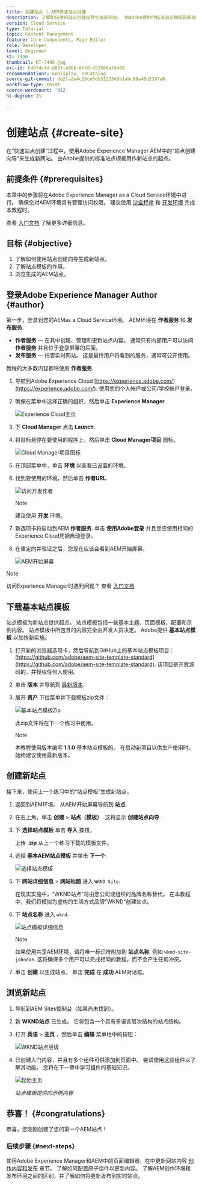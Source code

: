 ```yaml
---
title: 创建站点 | AEM快速站点创建
description: 了解如何使用站点创建向导生成新网站。 由Adobe提供的标准站点模板是新站点的起点。
version: Cloud Service
type: Tutorial
topic: Content Management
feature: Core Components, Page Editor
role: Developer
level: Beginner
kt: 7496
thumbnail: KT-7496.jpg
exl-id: 6d0fdc4d-d85f-4966-8f7d-d53506a7dd08
recommendations: noDisplay, noCatalog
source-git-commit: de2fa2e4c29ce6db31233ddb1abc66a48d2397a6
workflow-type: tm+mt
source-wordcount: '912'
ht-degree: 1%

---
```


# 创建站点 {#create-site}

在“快速站点创建”过程中，使用Adobe Experience Manager AEM中的“站点创建向导”来生成新网站。 由Adobe提供的标准站点模板用作新站点的起点。

## 前提条件 {#prerequisites}

本章中的步骤将在Adobe Experience Manager as a Cloud Service环境中进行。 确保您对AEM环境具有管理访问权限。 建议使用 [沙盒程序](https://experienceleague.adobe.com/docs/experience-manager-cloud-service/onboarding/getting-access/sandbox-programs/introduction-sandbox-programs.html) 和 [开发环境](https://experienceleague.adobe.com/docs/experience-manager-cloud-service/implementing/using-cloud-manager/manage-environments.html) 完成本教程时。

查看 [入门文档](https://experienceleague.adobe.com/docs/experience-manager-cloud-service/onboarding/home.html) 了解更多详细信息。

## 目标 {#objective}

1. 了解如何使用站点创建向导生成新站点。
1. 了解站点模板的作用。
1. 浏览生成的AEM站点。

## 登录Adobe Experience Manager Author {#author}

第一步，登录到您的AEMas a Cloud Service环境。 AEM环境在 **作者服务** 和 **发布服务**.

* **作者服务**  — 在其中创建、管理和更新站点内容。 通常只有内部用户可以访问 **作者服务** 并且位于登录屏幕的后面。
* **发布服务**  — 托管实时网站。 这是最终用户将看到的服务，通常可公开使用。

教程的大多数内容都将使用 **作者服务**.

1. 导航到Adobe Experience Cloud [https://experience.adobe.com/](https://experience.adobe.com/). 使用您的个人帐户或公司/学校帐户登录。
1. 确保在菜单中选择正确的组织，然后单击 **Experience Manager**.

   ![Experience Cloud主页](assets/create-site/experience-cloud-home-screen.png)

1. 下 **Cloud Manager** 点击 **Launch**.
1. 将鼠标悬停在要使用的程序上，然后单击 **Cloud Manager项目** 图标。

   ![Cloud Manager项目图标](assets/create-site/cloud-manager-program-icon.png)

1. 在顶部菜单中，单击 **环境** 以查看已设置的环境。

1. 找到要使用的环境，然后单击 **作者URL**.

   ![访问开发作者](assets/create-site/access-dev-environment.png)

   >[!NOTE]
   >
   >建议使用 **开发** 环境。

1. 新选项卡将启动到AEM **作者服务**. 单击 **使用Adobe登录** 并且您应使用相同的Experience Cloud凭据自动登录。

1. 在重定向并验证之后，您现在应该会看到AEM开始屏幕。

   ![AEM开始屏幕](assets/create-site/aem-start-screen.png)

>[!NOTE]
>
> 访问Experience Manager时遇到问题？ 查看 [入门文档](https://experienceleague.adobe.com/docs/experience-manager-cloud-service/onboarding/home.html)

## 下载基本站点模板

站点模板为新站点提供起点。 站点模板包括一些基本主题、页面模板、配置和示例内容。 站点模板中所包含的内容完全由开发人员决定。 Adobe提供 **基本站点模板** 以加快新实施。

1. 打开新的浏览器选项卡，然后导航到GitHub上的基本站点模板项目： [https://github.com/adobe/aem-site-template-standard](https://github.com/adobe/aem-site-template-standard). 该项目是开放源码的，并授权任何人使用。
1. 单击 **版本** 并导航到 [最新版本](https://github.com/adobe/aem-site-template-standard/releases/latest).
1. 展开 **资产** 下拉菜单并下载模板zip文件：

   ![基本站点模板Zip](assets/create-site/template-basic-zip-file.png)

   此zip文件将在下一个练习中使用。

   >[!NOTE]
   >
   > 本教程使用版本编写 **1.1.0** 基本站点模板的。 在启动新项目以供生产使用时，始终建议使用最新版本。

## 创建新站点

接下来，使用上一个练习中的“站点模板”生成新站点。

1. 返回到AEM环境。 从AEM开始屏幕导航到 **站点**.
1. 在右上角，单击 **创建** > **站点（模板）**. 这将显示 **创建站点向导**.
1. 下 **选择站点模板** 单击 **导入** 按钮。

   上传 **.zip** 从上一个练习下载的模板文件。

1. 选择 **基本AEM站点模板** 并单击 **下一个**.

   ![选择站点模板](assets/create-site/select-site-template.png)

1. 下 **网站详细信息** > **网站标题** 进入 `WKND Site`.

   在现实实施中，“WKND站点”将由您公司或组织的品牌名称替代。 在本教程中，我们将模拟为虚构的生活方式品牌“WKND”创建站点。

1. 下 **站点名称** 进入 `wknd`.

   ![站点模板详细信息](assets/create-site/site-template-details.png)

   >[!NOTE]
   >
   > 如果使用共享AEM环境，请将唯一标识符附加到 **站点名称**. 例如 `wknd-site-johndoe`. 这将确保多个用户可以完成相同的教程，而不会产生任何冲突。

1. 单击 **创建** 以生成站点。 单击 **完成** 在 **成功** AEM对话框。

## 浏览新站点

1. 导航到AEM Sites控制台（如果尚未找到）。
1. 新 **WKND站点** 已生成。 它将包含一个具有多语言层次结构的站点结构。
1. 打开 **英语** > **主页** ，然后单击 **编辑** 菜单栏中的按钮：

   ![WKND站点层级](assets/create-site/wknd-site-starter-hierarchy.png)

1. 已创建入门内容，并且有多个组件可供添加到页面中。 尝试使用这些组件以了解其功能。 您将在下一章中学习组件的基础知识。

   ![起始主页](assets/create-site/start-home-page.png)

   *站点模板提供的示例内容*

## 恭喜！ {#congratulations}

恭喜，您刚刚创建了您的第一个AEM站点！

### 后续步骤 {#next-steps}

使用Adobe Experience Manager和AEM中的页面编辑器，在中更新网站内容 [创作内容和发布](author-content-publish.md) 章节。 了解如何配置原子组件以更新内容。 了解AEM创作环境和发布环境之间的区别，并了解如何将更新发布到实时站点。
